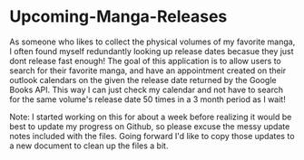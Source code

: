 # Upcoming-Manga-Releases
As someone who likes to collect the physical volumes of my favorite manga, I often found myself redundantly looking up release dates becasue they just dont release fast enough!
The goal of this application is to allow users to search for their favorite manga, and have an appointment created on their outlook calendars on the given the release date returned by the Google Books API. 
This way I can just check my calendar and not have to search for the same volume's release date 50 times in a 3 month period as I wait!

Note: I started working on this for about a week before realizing it would be best to update my progress on Github, so please excuse the messy update notes included with the files. Going forward I'd like to copy those 
	updates to a new document to clean up the files a bit. 
